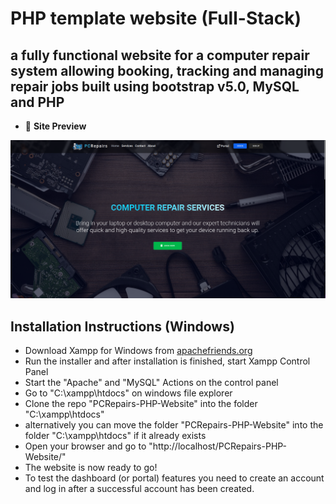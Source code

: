 # PHP template website (Full-Stack)

## a fully functional website for a computer repair system allowing booking, tracking and managing repair jobs built using bootstrap v5.0, MySQL and PHP

- 🔭 **Site Preview**

<p align="center">
  <a>
    <img src="docs/img/preview.png" width="800" alt="preview.png">
  </a>

## Installation Instructions (Windows)

- Download Xampp for Windows from <a href="https://www.apachefriends.org/" target="_blank">apachefriends.org</a>
- Run the installer and after installation is finished,  start Xampp Control Panel
- Start the "Apache" and "MySQL" Actions on the control panel
- Go to "C:\xampp\htdocs\" on windows file explorer
- Clone the repo "PCRepairs-PHP-Website" into the folder "C:\xampp\htdocs\"
- alternatively you can move the folder "PCRepairs-PHP-Website" into the folder "C:\xampp\htdocs" if it already exists
- Open your browser and go to "http://localhost/PCRepairs-PHP-Website/"
- The website is now ready to go!
- To test the dashboard (or portal) features you need to create an account and log in after a successful account has been created.
